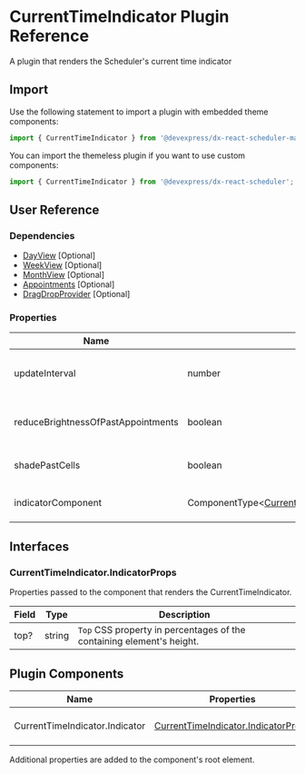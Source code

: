 # CurrentTimeIndicator Plugin Reference

A plugin that renders the Scheduler's current time indicator

## Import

Use the following statement to import a plugin with embedded theme components:

```js
import { CurrentTimeIndicator } from '@devexpress/dx-react-scheduler-material-ui';
```

You can import the themeless plugin if you want to use custom components:

```js
import { CurrentTimeIndicator } from '@devexpress/dx-react-scheduler';
```

## User Reference

### Dependencies

- [DayView](day-view.md) [Optional]
- [WeekView](week-view.md) [Optional]
- [MonthView](month-view.md) [Optional]
- [Appointments](appointments.md) [Optional]
- [DragDropProvider](drag-drop-provider.md) [Optional]

### Properties

Name | Type | Default | Description
-----|------|---------|------------
updateInterval | number | 60000 | The time interval in milliseconds between Indicator's position updates.
reduceBrightnessOfPastAppointments | boolean | `false` | Specifies whether the brightness of past appointments should be reduced.
shadePastCells | boolean | `false` | Specifies whether past cells should be shaded.
indicatorComponent | ComponentType&lt;[CurrentTimeIndicator.IndicatorProps](#currenttimeindicatorindicatorprops)&gt; | | A component that renders the CurrentTimeIndicator.

## Interfaces

### CurrentTimeIndicator.IndicatorProps

Properties passed to the component that renders the CurrentTimeIndicator.

Field | Type | Description
------|------|------------
top? | string | `Top` CSS property in percentages of the containing element's height.

## Plugin Components

Name | Properties | Description
-----|------------|------------
CurrentTimeIndicator.Indicator | [CurrentTimeIndicator.IndicatorProps](#currenttimeindicatorindicatorprops) | A component that renders the CurrentTimeIndicator.

Additional properties are added to the component's root element.
